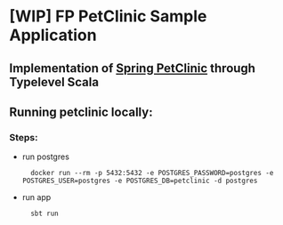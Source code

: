 # [WIP] FP PetClinic Sample Application

## Implementation of [Spring PetClinic](https://github.com/spring-projects/spring-petclinic) through Typelevel Scala

## Running petclinic locally:

### Steps:

* run postgres

        docker run --rm -p 5432:5432 -e POSTGRES_PASSWORD=postgres -e POSTGRES_USER=postgres -e POSTGRES_DB=petclinic -d postgres

* run app

        sbt run
